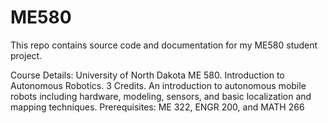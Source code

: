# ME580

This repo contains source code and documentation for my ME580 student project. 

Course Details:
University of North Dakota
ME 580. Introduction to Autonomous Robotics. 3 Credits.
An introduction to autonomous mobile robots including hardware, modeling, sensors, and basic localization and mapping 
techniques. Prerequisites: ME 322, ENGR 200, and MATH 266

